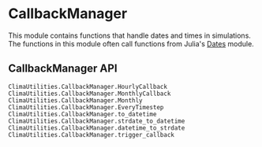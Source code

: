 # CallbackManager

This module contains functions that handle dates and times
in simulations. The functions in this module often call
functions from Julia's [Dates](https://docs.julialang.org/en/v1/stdlib/Dates/) module.

## CallbackManager API

```@docs
ClimaUtilities.CallbackManager.HourlyCallback
ClimaUtilities.CallbackManager.MonthlyCallback
ClimaUtilities.CallbackManager.Monthly
ClimaUtilities.CallbackManager.EveryTimestep
ClimaUtilities.CallbackManager.to_datetime
ClimaUtilities.CallbackManager.strdate_to_datetime
ClimaUtilities.CallbackManager.datetime_to_strdate
ClimaUtilities.CallbackManager.trigger_callback
```

